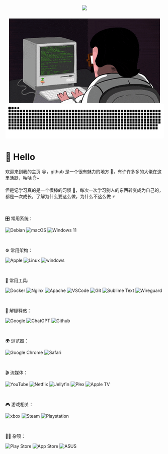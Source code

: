 <!-- 动态打字效果 -->
<h1 align="center">
  <a href="https://blog.jijunrong.com/">
    <img src="https://readme-typing-svg.herokuapp.com?color=%2336BCF7&lines=众生平等，万物复苏.">
  </a>
</h1>

<!-- 敲代码的图片 -->
<div align="center" ><img order-radius="100px" src="https://raw.githubusercontent.com/jijunrong/ONE/main/IMG/Knock-Code.gif"/></div>


<!-- 贪吃蛇代码贡献图 -->
<div align="center"><img src="https://raw.githubusercontent.com/jijunrong/ONE/main/IMG/github-contribution-grid-snake.svg" /></div>



# 🙋 Hello

欢迎来到我的主页 😝，github 是一个很有魅力的地方 🙌，有许许多多的大佬在这里活跃，咕咕 ✋~

但是记学习真的是一个很棒的习惯 💪，每次一次学习别人的东西转变成为自己的，都是一次成长，了解为什么要这么做，为什么不这么做 ⚡

<br />

🎛️ 常用系统：

![Debian](https://img.shields.io/badge/Debian-D70A53?logo=debian&logoColor=white) ![macOS](https://img.shields.io/badge/mac%20os-000000?logo=apple&logoColor=F0F0F0) ![Windows 11](https://img.shields.io/badge/Windows%2011-%230079d5.svg?logo=Windows%2011&logoColor=white)

<br />

⚙️ 常用架构：

![Apple](https://img.shields.io/badge/Apple-%23000000.svg?logo=apple&logoColor=white) ![Linux](https://img.shields.io/badge/Linux-FCC624?logo=linux&logoColor=black) ![windows](https://img.shields.io/badge/windows-0078D6?logo=windows&logoColor=white)

<br />

🔧 常用工具:

![Docker](https://img.shields.io/badge/Docker-2496ED?logo=docker&logoColor=white) ![Nginx](https://img.shields.io/badge/nginx-%23009639.svg?logo=nginx&logoColor=white) ![Apache](https://img.shields.io/badge/apache-%23D42029.svg?logo=apache&logoColor=white) ![VSCode](https://img.shields.io/badge/VSCode-007ACC?logo=visual-studio-code&logoColor=white) ![Git](https://img.shields.io/badge/Git-black?logo=git) ![Sublime Text](https://img.shields.io/badge/sublime_text-%23575757.svg?logo=sublime-text&logoColor=important) ![Wireguard](https://img.shields.io/badge/wireguard-%2388171A.svg?logo=wireguard&logoColor=white)

<br />

🤖 解疑释惑：

![Google](https://img.shields.io/badge/google-4285F4?logo=google&logoColor=white) ![ChatGPT](https://img.shields.io/badge/chatGPT-74aa9c?logo=openai&logoColor=white) ![Github](https://img.shields.io/badge/Github-100000.svg?logo=github&logoColor=white)

<br />

🌍 浏览器：

![Google Chrome](https://img.shields.io/badge/Google%20Chrome-4285F4?logo=GoogleChrome&logoColor=white) ![Safari](https://img.shields.io/badge/Safari-000000?logo=Safari&logoColor=white)

<br />

🎬 流媒体：

![YouTube](https://img.shields.io/badge/YouTube-%23FF0000.svg?logo=YouTube&logoColor=white) ![Netflix](https://img.shields.io/badge/Netflix-E50914?logo=netflix&logoColor=white) ![Jellyfin](https://img.shields.io/badge/jellyfin-%23000B25.svg?logo=Jellyfin&logoColor=00A4DC) ![Plex](https://img.shields.io/badge/plex-%23E5A00D.svg?logo=plex&logoColor=white) ![Apple TV](https://img.shields.io/badge/Apple%20TV-000000?logo=Apple%20TV&logoColor=white)

<br />

🎮 游戏相关：


![xbox](https://img.shields.io/badge/xbox-107C10.svg?logo=xbox&logoColor=white) ![Steam](https://img.shields.io/badge/Steam-000000.svg?logo=steam&logoColor=white) ![Playstation](https://img.shields.io/badge/Playstation-003791.svg?logo=playstation&logoColor=white)


<br />

💪🏻 杂项：


![Play Store](https://img.shields.io/badge/Google_Play-414141?logo=google-play&logoColor=white) ![App Store](https://img.shields.io/badge/App_Store-0D96F6?logo=app-store&logoColor=white) ![ASUS](https://img.shields.io/badge/asus-000080.svg?logo=asus&logoColor=white)
